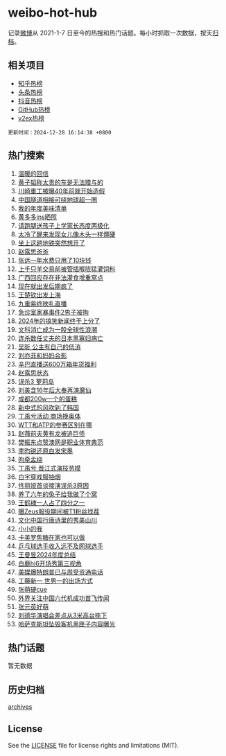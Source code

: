 # weibo-hot-hub

记录[微博](https://www.weibo.com)从 2021-1-7 日至今的热搜和热门话题。每小时抓取一次数据，按天[归档](archives)。

## 相关项目

- [知乎热榜](https://github.com/lonnyzhang423/zhihu-hot-hub)
- [头条热榜](https://github.com/lonnyzhang423/toutiao-hot-hub)
- [抖音热榜](https://github.com/lonnyzhang423/douyin-hot-hub)
- [GitHub热榜](https://github.com/lonnyzhang423/github-hot-hub)
- [v2ex热榜](https://github.com/lonnyzhang423/v2ex-hot-hub)


`更新时间：2024-12-28 16:14:38 +0800`

## 热门搜索

1. [温暖的回信](https://m.weibo.cn/search?containerid=100103type%3D1%26t%3D10%26q%3D%23%E6%B8%A9%E6%9A%96%E7%9A%84%E5%9B%9E%E4%BF%A1%23&stream_entry_id=51&isnewpage=1&extparam=seat%3D1%26cate%3D10103%26q%3D%2523%25E6%25B8%25A9%25E6%259A%2596%25E7%259A%2584%25E5%259B%259E%25E4%25BF%25A1%2523%26filter_type%3Drealtimehot%26pos%3D0%26c_type%3D51%26stream_entry_id%3D51%26dgr%3D0%26display_time%3D1735373677%26pre_seqid%3D17353736773950232400593)
1. [黄子韬称太贵的车是无法赠与的](https://m.weibo.cn/search?containerid=100103type%3D1%26t%3D10%26q%3D%23%E9%BB%84%E5%AD%90%E9%9F%AC%E7%A7%B0%E5%A4%AA%E8%B4%B5%E7%9A%84%E8%BD%A6%E6%98%AF%E6%97%A0%E6%B3%95%E8%B5%A0%E4%B8%8E%E7%9A%84%23&stream_entry_id=31&isnewpage=1&extparam=seat%3D1%26cate%3D5001%26band_rank%3D1%26dgr%3D0%26stream_entry_id%3D31%26realpos%3D1%26flag%3D2%26filter_type%3Drealtimehot%26pos%3D0%26c_type%3D31%26lcate%3D5001%26q%3D%2523%25E9%25BB%2584%25E5%25AD%2590%25E9%259F%25AC%25E7%25A7%25B0%25E5%25A4%25AA%25E8%25B4%25B5%25E7%259A%2584%25E8%25BD%25A6%25E6%2598%25AF%25E6%2597%25A0%25E6%25B3%2595%25E8%25B5%25A0%25E4%25B8%258E%25E7%259A%2584%2523%26display_time%3D1735373677%26pre_seqid%3D17353736773950232400593)
1. [川崎重工被曝40年前就开始造假](https://m.weibo.cn/search?containerid=100103type%3D1%26t%3D10%26q%3D%23%E5%B7%9D%E5%B4%8E%E9%87%8D%E5%B7%A5%E8%A2%AB%E6%9B%9D40%E5%B9%B4%E5%89%8D%E5%B0%B1%E5%BC%80%E5%A7%8B%E9%80%A0%E5%81%87%23&stream_entry_id=31&isnewpage=1&extparam=seat%3D1%26cate%3D5001%26band_rank%3D2%26dgr%3D0%26stream_entry_id%3D31%26realpos%3D2%26flag%3D1%26filter_type%3Drealtimehot%26pos%3D1%26c_type%3D31%26lcate%3D5001%26q%3D%2523%25E5%25B7%259D%25E5%25B4%258E%25E9%2587%258D%25E5%25B7%25A5%25E8%25A2%25AB%25E6%259B%259D40%25E5%25B9%25B4%25E5%2589%258D%25E5%25B0%25B1%25E5%25BC%2580%25E5%25A7%258B%25E9%2580%25A0%25E5%2581%2587%2523%26display_time%3D1735373677%26pre_seqid%3D17353736773950232400593)
1. [中国隧道相接可绕地球超一圈](https://m.weibo.cn/search?containerid=100103type%3D1%26t%3D10%26q%3D%23%E4%B8%AD%E5%9B%BD%E9%9A%A7%E9%81%93%E7%9B%B8%E6%8E%A5%E5%8F%AF%E7%BB%95%E5%9C%B0%E7%90%83%E8%B6%85%E4%B8%80%E5%9C%88%23&stream_entry_id=31&isnewpage=1&extparam=seat%3D1%26cate%3D5001%26band_rank%3D3%26dgr%3D0%26stream_entry_id%3D31%26realpos%3D3%26flag%3D0%26filter_type%3Drealtimehot%26pos%3D2%26c_type%3D31%26lcate%3D5001%26q%3D%2523%25E4%25B8%25AD%25E5%259B%25BD%25E9%259A%25A7%25E9%2581%2593%25E7%259B%25B8%25E6%258E%25A5%25E5%258F%25AF%25E7%25BB%2595%25E5%259C%25B0%25E7%2590%2583%25E8%25B6%2585%25E4%25B8%2580%25E5%259C%2588%2523%26display_time%3D1735373677%26pre_seqid%3D17353736773950232400593)
1. [我的年度美味清单](https://m.weibo.cn/search?containerid=100103type%3D1%26t%3D10%26q%3D%23%E6%88%91%E7%9A%84%E5%B9%B4%E5%BA%A6%E7%BE%8E%E5%91%B3%E6%B8%85%E5%8D%95%23&stream_entry_id=31&isnewpage=1&extparam=seat%3D1%26cate%3D5001%26band_rank%3D4%26dgr%3D0%26stream_entry_id%3D31%26adid%3D270637%26is_ad_pos%3D1%26filter_type%3Drealtimehot%26pos%3D3%26c_type%3D31%26q%3D%2523%25E6%2588%2591%25E7%259A%2584%25E5%25B9%25B4%25E5%25BA%25A6%25E7%25BE%258E%25E5%2591%25B3%25E6%25B8%2585%25E5%258D%2595%2523%26lcate%3D5001%26display_time%3D1735373677%26pre_seqid%3D17353736773950232400593)
1. [黄多多ins晒照](https://m.weibo.cn/search?containerid=100103type%3D1%26t%3D10%26q%3D%23%E9%BB%84%E5%A4%9A%E5%A4%9Ains%E6%99%92%E7%85%A7%23&stream_entry_id=31&isnewpage=1&extparam=seat%3D1%26cate%3D5001%26band_rank%3D4%26dgr%3D0%26stream_entry_id%3D31%26realpos%3D4%26flag%3D2%26filter_type%3Drealtimehot%26pos%3D4%26c_type%3D31%26lcate%3D5001%26q%3D%2523%25E9%25BB%2584%25E5%25A4%259A%25E5%25A4%259Ains%25E6%2599%2592%25E7%2585%25A7%2523%26display_time%3D1735373677%26pre_seqid%3D17353736773950232400593)
1. [请跑腿送孩子上学家长态度两极化](https://m.weibo.cn/search?containerid=100103type%3D1%26t%3D10%26q%3D%23%E8%AF%B7%E8%B7%91%E8%85%BF%E9%80%81%E5%AD%A9%E5%AD%90%E4%B8%8A%E5%AD%A6%E5%AE%B6%E9%95%BF%E6%80%81%E5%BA%A6%E4%B8%A4%E6%9E%81%E5%8C%96%23&stream_entry_id=31&isnewpage=1&extparam=seat%3D1%26cate%3D5001%26band_rank%3D5%26dgr%3D0%26stream_entry_id%3D31%26realpos%3D5%26flag%3D1%26filter_type%3Drealtimehot%26pos%3D5%26c_type%3D31%26lcate%3D5001%26q%3D%2523%25E8%25AF%25B7%25E8%25B7%2591%25E8%2585%25BF%25E9%2580%2581%25E5%25AD%25A9%25E5%25AD%2590%25E4%25B8%258A%25E5%25AD%25A6%25E5%25AE%25B6%25E9%2595%25BF%25E6%2580%2581%25E5%25BA%25A6%25E4%25B8%25A4%25E6%259E%2581%25E5%258C%2596%2523%26display_time%3D1735373677%26pre_seqid%3D17353736773950232400593)
1. [太冷了醒来发现女儿像木头一样僵硬](https://m.weibo.cn/search?containerid=100103type%3D1%26t%3D10%26q%3D%23%E5%A4%AA%E5%86%B7%E4%BA%86%E9%86%92%E6%9D%A5%E5%8F%91%E7%8E%B0%E5%A5%B3%E5%84%BF%E5%83%8F%E6%9C%A8%E5%A4%B4%E4%B8%80%E6%A0%B7%E5%83%B5%E7%A1%AC%23&stream_entry_id=31&isnewpage=1&extparam=seat%3D1%26cate%3D5001%26band_rank%3D6%26dgr%3D0%26stream_entry_id%3D31%26realpos%3D6%26flag%3D0%26filter_type%3Drealtimehot%26pos%3D6%26c_type%3D31%26lcate%3D5001%26q%3D%2523%25E5%25A4%25AA%25E5%2586%25B7%25E4%25BA%2586%25E9%2586%2592%25E6%259D%25A5%25E5%258F%2591%25E7%258E%25B0%25E5%25A5%25B3%25E5%2584%25BF%25E5%2583%258F%25E6%259C%25A8%25E5%25A4%25B4%25E4%25B8%2580%25E6%25A0%25B7%25E5%2583%25B5%25E7%25A1%25AC%2523%26display_time%3D1735373677%26pre_seqid%3D17353736773950232400593)
1. [坐上这趟地铁突然想开了](https://m.weibo.cn/search?containerid=100103type%3D1%26t%3D10%26q%3D%23%E5%9D%90%E4%B8%8A%E8%BF%99%E8%B6%9F%E5%9C%B0%E9%93%81%E7%AA%81%E7%84%B6%E6%83%B3%E5%BC%80%E4%BA%86%23&stream_entry_id=31&isnewpage=1&extparam=seat%3D1%26cate%3D5001%26band_rank%3D7%26dgr%3D0%26stream_entry_id%3D31%26adid%3D270750%26is_ad_pos%3D1%26topic_ad%3D1%26filter_type%3Drealtimehot%26pos%3D7%26c_type%3D31%26q%3D%2523%25E5%259D%2590%25E4%25B8%258A%25E8%25BF%2599%25E8%25B6%259F%25E5%259C%25B0%25E9%2593%2581%25E7%25AA%2581%25E7%2584%25B6%25E6%2583%25B3%25E5%25BC%2580%25E4%25BA%2586%2523%26lcate%3D5001%26display_time%3D1735373677%26pre_seqid%3D17353736773950232400593)
1. [赵露思爸爸](https://m.weibo.cn/search?containerid=100103type%3D1%26t%3D10%26q%3D%E8%B5%B5%E9%9C%B2%E6%80%9D%E7%88%B8%E7%88%B8&stream_entry_id=31&isnewpage=1&extparam=seat%3D1%26cate%3D5001%26band_rank%3D7%26dgr%3D0%26stream_entry_id%3D31%26realpos%3D7%26flag%3D0%26filter_type%3Drealtimehot%26pos%3D8%26c_type%3D31%26lcate%3D5001%26q%3D%25E8%25B5%25B5%25E9%259C%25B2%25E6%2580%259D%25E7%2588%25B8%25E7%2588%25B8%26display_time%3D1735373677%26pre_seqid%3D17353736773950232400593)
1. [张远一年水费只用了10块钱](https://m.weibo.cn/search?containerid=100103type%3D1%26t%3D10%26q%3D%E5%BC%A0%E8%BF%9C%E4%B8%80%E5%B9%B4%E6%B0%B4%E8%B4%B9%E5%8F%AA%E7%94%A8%E4%BA%8610%E5%9D%97%E9%92%B1&stream_entry_id=31&isnewpage=1&extparam=seat%3D1%26cate%3D5001%26band_rank%3D8%26dgr%3D0%26stream_entry_id%3D31%26realpos%3D8%26flag%3D0%26filter_type%3Drealtimehot%26pos%3D9%26c_type%3D31%26lcate%3D5001%26q%3D%25E5%25BC%25A0%25E8%25BF%259C%25E4%25B8%2580%25E5%25B9%25B4%25E6%25B0%25B4%25E8%25B4%25B9%25E5%258F%25AA%25E7%2594%25A8%25E4%25BA%258610%25E5%259D%2597%25E9%2592%25B1%26display_time%3D1735373677%26pre_seqid%3D17353736773950232400593)
1. [上千只羊交易前被管插喉咙猛灌饲料](https://m.weibo.cn/search?containerid=100103type%3D1%26t%3D10%26q%3D%23%E4%B8%8A%E5%8D%83%E5%8F%AA%E7%BE%8A%E4%BA%A4%E6%98%93%E5%89%8D%E8%A2%AB%E7%AE%A1%E6%8F%92%E5%96%89%E5%92%99%E7%8C%9B%E7%81%8C%E9%A5%B2%E6%96%99%23&stream_entry_id=31&isnewpage=1&extparam=seat%3D1%26cate%3D5001%26band_rank%3D9%26dgr%3D0%26stream_entry_id%3D31%26realpos%3D9%26flag%3D0%26filter_type%3Drealtimehot%26pos%3D10%26c_type%3D31%26lcate%3D5001%26q%3D%2523%25E4%25B8%258A%25E5%258D%2583%25E5%258F%25AA%25E7%25BE%258A%25E4%25BA%25A4%25E6%2598%2593%25E5%2589%258D%25E8%25A2%25AB%25E7%25AE%25A1%25E6%258F%2592%25E5%2596%2589%25E5%2592%2599%25E7%258C%259B%25E7%2581%258C%25E9%25A5%25B2%25E6%2596%2599%2523%26display_time%3D1735373677%26pre_seqid%3D17353736773950232400593)
1. [广西回应存在非法灌食增重窝点](https://m.weibo.cn/search?containerid=100103type%3D1%26t%3D10%26q%3D%23%E5%B9%BF%E8%A5%BF%E5%9B%9E%E5%BA%94%E5%AD%98%E5%9C%A8%E9%9D%9E%E6%B3%95%E7%81%8C%E9%A3%9F%E5%A2%9E%E9%87%8D%E7%AA%9D%E7%82%B9%23&stream_entry_id=31&isnewpage=1&extparam=seat%3D1%26cate%3D5001%26band_rank%3D10%26dgr%3D0%26stream_entry_id%3D31%26realpos%3D10%26flag%3D1%26filter_type%3Drealtimehot%26pos%3D11%26c_type%3D31%26lcate%3D5001%26q%3D%2523%25E5%25B9%25BF%25E8%25A5%25BF%25E5%259B%259E%25E5%25BA%2594%25E5%25AD%2598%25E5%259C%25A8%25E9%259D%259E%25E6%25B3%2595%25E7%2581%258C%25E9%25A3%259F%25E5%25A2%259E%25E9%2587%258D%25E7%25AA%259D%25E7%2582%25B9%2523%26display_time%3D1735373677%26pre_seqid%3D17353736773950232400593)
1. [现在就出发后期疯了](https://m.weibo.cn/search?containerid=100103type%3D1%26t%3D10%26q%3D%23%E7%8E%B0%E5%9C%A8%E5%B0%B1%E5%87%BA%E5%8F%91%E5%90%8E%E6%9C%9F%E7%96%AF%E4%BA%86%23&stream_entry_id=31&isnewpage=1&extparam=seat%3D1%26cate%3D5001%26band_rank%3D11%26dgr%3D0%26stream_entry_id%3D31%26realpos%3D11%26flag%3D1%26filter_type%3Drealtimehot%26pos%3D12%26c_type%3D31%26lcate%3D5001%26q%3D%2523%25E7%258E%25B0%25E5%259C%25A8%25E5%25B0%25B1%25E5%2587%25BA%25E5%258F%2591%25E5%2590%258E%25E6%259C%259F%25E7%2596%25AF%25E4%25BA%2586%2523%26display_time%3D1735373677%26pre_seqid%3D17353736773950232400593)
1. [王楚钦出发上海](https://m.weibo.cn/search?containerid=100103type%3D1%26t%3D10%26q%3D%23%E7%8E%8B%E6%A5%9A%E9%92%A6%E5%87%BA%E5%8F%91%E4%B8%8A%E6%B5%B7%23&stream_entry_id=31&isnewpage=1&extparam=seat%3D1%26cate%3D5001%26band_rank%3D12%26dgr%3D0%26stream_entry_id%3D31%26realpos%3D12%26flag%3D1%26filter_type%3Drealtimehot%26pos%3D13%26c_type%3D31%26lcate%3D5001%26q%3D%2523%25E7%258E%258B%25E6%25A5%259A%25E9%2592%25A6%25E5%2587%25BA%25E5%258F%2591%25E4%25B8%258A%25E6%25B5%25B7%2523%26display_time%3D1735373677%26pre_seqid%3D17353736773950232400593)
1. [九重紫终映礼直播](https://m.weibo.cn/search?containerid=100103type%3D1%26t%3D10%26q%3D%23%E4%B9%9D%E9%87%8D%E7%B4%AB%E7%BB%88%E6%98%A0%E7%A4%BC%E7%9B%B4%E6%92%AD%23&stream_entry_id=31&isnewpage=1&extparam=seat%3D1%26cate%3D5001%26band_rank%3D13%26dgr%3D0%26stream_entry_id%3D31%26realpos%3D13%26flag%3D1%26filter_type%3Drealtimehot%26pos%3D14%26c_type%3D31%26lcate%3D5001%26q%3D%2523%25E4%25B9%259D%25E9%2587%258D%25E7%25B4%25AB%25E7%25BB%2588%25E6%2598%25A0%25E7%25A4%25BC%25E7%259B%25B4%25E6%2592%25AD%2523%26display_time%3D1735373677%26pre_seqid%3D17353736773950232400593)
1. [急诊室家暴事件2男子被拘](https://m.weibo.cn/search?containerid=100103type%3D1%26t%3D10%26q%3D%23%E6%80%A5%E8%AF%8A%E5%AE%A4%E5%AE%B6%E6%9A%B4%E4%BA%8B%E4%BB%B62%E7%94%B7%E5%AD%90%E8%A2%AB%E6%8B%98%23&stream_entry_id=31&isnewpage=1&extparam=seat%3D1%26cate%3D5001%26band_rank%3D14%26dgr%3D0%26stream_entry_id%3D31%26realpos%3D14%26flag%3D1%26filter_type%3Drealtimehot%26pos%3D15%26c_type%3D31%26lcate%3D5001%26q%3D%2523%25E6%2580%25A5%25E8%25AF%258A%25E5%25AE%25A4%25E5%25AE%25B6%25E6%259A%25B4%25E4%25BA%258B%25E4%25BB%25B62%25E7%2594%25B7%25E5%25AD%2590%25E8%25A2%25AB%25E6%258B%2598%2523%26display_time%3D1735373677%26pre_seqid%3D17353736773950232400593)
1. [2024年的搞笑新闻终于上分了](https://m.weibo.cn/search?containerid=100103type%3D1%26t%3D10%26q%3D%232024%E5%B9%B4%E7%9A%84%E6%90%9E%E7%AC%91%E6%96%B0%E9%97%BB%E7%BB%88%E4%BA%8E%E4%B8%8A%E5%88%86%E4%BA%86%23&stream_entry_id=31&isnewpage=1&extparam=seat%3D1%26cate%3D5001%26band_rank%3D15%26dgr%3D0%26stream_entry_id%3D31%26realpos%3D15%26flag%3D1%26filter_type%3Drealtimehot%26pos%3D16%26c_type%3D31%26lcate%3D5001%26q%3D%25232024%25E5%25B9%25B4%25E7%259A%2584%25E6%2590%259E%25E7%25AC%2591%25E6%2596%25B0%25E9%2597%25BB%25E7%25BB%2588%25E4%25BA%258E%25E4%25B8%258A%25E5%2588%2586%25E4%25BA%2586%2523%26display_time%3D1735373677%26pre_seqid%3D17353736773950232400593)
1. [文科消亡成为一股全球性浪潮](https://m.weibo.cn/search?containerid=100103type%3D1%26t%3D10%26q%3D%23%E6%96%87%E7%A7%91%E6%B6%88%E4%BA%A1%E6%88%90%E4%B8%BA%E4%B8%80%E8%82%A1%E5%85%A8%E7%90%83%E6%80%A7%E6%B5%AA%E6%BD%AE%23&stream_entry_id=31&isnewpage=1&extparam=seat%3D1%26cate%3D5001%26band_rank%3D16%26dgr%3D0%26stream_entry_id%3D31%26realpos%3D16%26flag%3D0%26filter_type%3Drealtimehot%26pos%3D17%26c_type%3D31%26lcate%3D5001%26q%3D%2523%25E6%2596%2587%25E7%25A7%2591%25E6%25B6%2588%25E4%25BA%25A1%25E6%2588%2590%25E4%25B8%25BA%25E4%25B8%2580%25E8%2582%25A1%25E5%2585%25A8%25E7%2590%2583%25E6%2580%25A7%25E6%25B5%25AA%25E6%25BD%25AE%2523%26display_time%3D1735373677%26pre_seqid%3D17353736773950232400593)
1. [连杀数任丈夫的日本黑寡妇病亡](https://m.weibo.cn/search?containerid=100103type%3D1%26t%3D10%26q%3D%23%E8%BF%9E%E6%9D%80%E6%95%B0%E4%BB%BB%E4%B8%88%E5%A4%AB%E7%9A%84%E6%97%A5%E6%9C%AC%E9%BB%91%E5%AF%A1%E5%A6%87%E7%97%85%E4%BA%A1%23&stream_entry_id=31&isnewpage=1&extparam=seat%3D1%26cate%3D5001%26band_rank%3D17%26dgr%3D0%26stream_entry_id%3D31%26realpos%3D17%26flag%3D0%26filter_type%3Drealtimehot%26pos%3D18%26c_type%3D31%26lcate%3D5001%26q%3D%2523%25E8%25BF%259E%25E6%259D%2580%25E6%2595%25B0%25E4%25BB%25BB%25E4%25B8%2588%25E5%25A4%25AB%25E7%259A%2584%25E6%2597%25A5%25E6%259C%25AC%25E9%25BB%2591%25E5%25AF%25A1%25E5%25A6%2587%25E7%2597%2585%25E4%25BA%25A1%2523%26display_time%3D1735373677%26pre_seqid%3D17353736773950232400593)
1. [吴昕 公主有自己的低消](https://m.weibo.cn/search?containerid=100103type%3D1%26t%3D10%26q%3D%E5%90%B4%E6%98%95+%E5%85%AC%E4%B8%BB%E6%9C%89%E8%87%AA%E5%B7%B1%E7%9A%84%E4%BD%8E%E6%B6%88&stream_entry_id=31&isnewpage=1&extparam=seat%3D1%26cate%3D5001%26band_rank%3D18%26dgr%3D0%26stream_entry_id%3D31%26realpos%3D18%26flag%3D1%26filter_type%3Drealtimehot%26pos%3D19%26c_type%3D31%26lcate%3D5001%26q%3D%25E5%2590%25B4%25E6%2598%2595%2520%25E5%2585%25AC%25E4%25B8%25BB%25E6%259C%2589%25E8%2587%25AA%25E5%25B7%25B1%25E7%259A%2584%25E4%25BD%258E%25E6%25B6%2588%26display_time%3D1735373677%26pre_seqid%3D17353736773950232400593)
1. [刘亦菲和妈妈合影](https://m.weibo.cn/search?containerid=100103type%3D1%26t%3D10%26q%3D%23%E5%88%98%E4%BA%A6%E8%8F%B2%E5%92%8C%E5%A6%88%E5%A6%88%E5%90%88%E5%BD%B1%23&stream_entry_id=31&isnewpage=1&extparam=seat%3D1%26cate%3D5001%26band_rank%3D19%26dgr%3D0%26stream_entry_id%3D31%26realpos%3D19%26flag%3D1%26filter_type%3Drealtimehot%26pos%3D20%26c_type%3D31%26lcate%3D5001%26q%3D%2523%25E5%2588%2598%25E4%25BA%25A6%25E8%258F%25B2%25E5%2592%258C%25E5%25A6%2588%25E5%25A6%2588%25E5%2590%2588%25E5%25BD%25B1%2523%26display_time%3D1735373677%26pre_seqid%3D17353736773950232400593)
1. [辛巴直播送600万箱年货福利](https://m.weibo.cn/search?containerid=100103type%3D1%26t%3D10%26q%3D%23%E8%BE%9B%E5%B7%B4%E7%9B%B4%E6%92%AD%E9%80%81600%E4%B8%87%E7%AE%B1%E5%B9%B4%E8%B4%A7%E7%A6%8F%E5%88%A9%23&stream_entry_id=31&isnewpage=1&extparam=seat%3D1%26cate%3D5001%26band_rank%3D20%26dgr%3D0%26stream_entry_id%3D31%26adid%3D270699%26realpos%3D20%26flag%3D0%26filter_type%3Drealtimehot%26pos%3D21%26c_type%3D31%26q%3D%2523%25E8%25BE%259B%25E5%25B7%25B4%25E7%259B%25B4%25E6%2592%25AD%25E9%2580%2581600%25E4%25B8%2587%25E7%25AE%25B1%25E5%25B9%25B4%25E8%25B4%25A7%25E7%25A6%258F%25E5%2588%25A9%2523%26lcate%3D5001%26display_time%3D1735373677%26pre_seqid%3D17353736773950232400593)
1. [赵露思状态](https://m.weibo.cn/search?containerid=100103type%3D1%26t%3D10%26q%3D%E8%B5%B5%E9%9C%B2%E6%80%9D%E7%8A%B6%E6%80%81&stream_entry_id=31&isnewpage=1&extparam=seat%3D1%26cate%3D5001%26band_rank%3D21%26dgr%3D0%26stream_entry_id%3D31%26realpos%3D21%26flag%3D2%26filter_type%3Drealtimehot%26pos%3D22%26c_type%3D31%26lcate%3D5001%26q%3D%25E8%25B5%25B5%25E9%259C%25B2%25E6%2580%259D%25E7%258A%25B6%25E6%2580%2581%26display_time%3D1735373677%26pre_seqid%3D17353736773950232400593)
1. [误杀3 萝莉岛](https://m.weibo.cn/search?containerid=100103type%3D1%26t%3D10%26q%3D%E8%AF%AF%E6%9D%803+%E8%90%9D%E8%8E%89%E5%B2%9B&stream_entry_id=31&isnewpage=1&extparam=seat%3D1%26cate%3D5001%26band_rank%3D22%26dgr%3D0%26stream_entry_id%3D31%26realpos%3D22%26flag%3D0%26filter_type%3Drealtimehot%26pos%3D23%26c_type%3D31%26lcate%3D5001%26q%3D%25E8%25AF%25AF%25E6%259D%25803%2520%25E8%2590%259D%25E8%258E%2589%25E5%25B2%259B%26display_time%3D1735373677%26pre_seqid%3D17353736773950232400593)
1. [刘美含16年后大奉再演魔仙](https://m.weibo.cn/search?containerid=100103type%3D1%26t%3D10%26q%3D%E5%88%98%E7%BE%8E%E5%90%AB16%E5%B9%B4%E5%90%8E%E5%A4%A7%E5%A5%89%E5%86%8D%E6%BC%94%E9%AD%94%E4%BB%99&stream_entry_id=31&isnewpage=1&extparam=seat%3D1%26cate%3D5001%26band_rank%3D23%26dgr%3D0%26stream_entry_id%3D31%26realpos%3D23%26flag%3D1%26filter_type%3Drealtimehot%26pos%3D24%26c_type%3D31%26lcate%3D5001%26q%3D%25E5%2588%2598%25E7%25BE%258E%25E5%2590%25AB16%25E5%25B9%25B4%25E5%2590%258E%25E5%25A4%25A7%25E5%25A5%2589%25E5%2586%258D%25E6%25BC%2594%25E9%25AD%2594%25E4%25BB%2599%26display_time%3D1735373677%26pre_seqid%3D17353736773950232400593)
1. [成都200w一个的蛋糕](https://m.weibo.cn/search?containerid=100103type%3D1%26t%3D10%26q%3D%E6%88%90%E9%83%BD200w%E4%B8%80%E4%B8%AA%E7%9A%84%E8%9B%8B%E7%B3%95&stream_entry_id=31&isnewpage=1&extparam=seat%3D1%26cate%3D5001%26band_rank%3D24%26dgr%3D0%26stream_entry_id%3D31%26realpos%3D24%26flag%3D2%26filter_type%3Drealtimehot%26pos%3D25%26c_type%3D31%26lcate%3D5001%26q%3D%25E6%2588%2590%25E9%2583%25BD200w%25E4%25B8%2580%25E4%25B8%25AA%25E7%259A%2584%25E8%259B%258B%25E7%25B3%2595%26display_time%3D1735373677%26pre_seqid%3D17353736773950232400593)
1. [新中式的风吹到了韩国](https://m.weibo.cn/search?containerid=100103type%3D1%26t%3D10%26q%3D%23%E6%96%B0%E4%B8%AD%E5%BC%8F%E7%9A%84%E9%A3%8E%E5%90%B9%E5%88%B0%E4%BA%86%E9%9F%A9%E5%9B%BD%23&stream_entry_id=31&isnewpage=1&extparam=seat%3D1%26cate%3D5001%26band_rank%3D25%26dgr%3D0%26stream_entry_id%3D31%26realpos%3D25%26flag%3D0%26filter_type%3Drealtimehot%26pos%3D26%26c_type%3D31%26lcate%3D5001%26q%3D%2523%25E6%2596%25B0%25E4%25B8%25AD%25E5%25BC%258F%25E7%259A%2584%25E9%25A3%258E%25E5%2590%25B9%25E5%2588%25B0%25E4%25BA%2586%25E9%259F%25A9%25E5%259B%25BD%2523%26display_time%3D1735373677%26pre_seqid%3D17353736773950232400593)
1. [丁禹兮活动 商场换奥体](https://m.weibo.cn/search?containerid=100103type%3D1%26t%3D10%26q%3D%E4%B8%81%E7%A6%B9%E5%85%AE%E6%B4%BB%E5%8A%A8+%E5%95%86%E5%9C%BA%E6%8D%A2%E5%A5%A5%E4%BD%93&stream_entry_id=31&isnewpage=1&extparam=seat%3D1%26cate%3D5001%26band_rank%3D26%26dgr%3D0%26stream_entry_id%3D31%26realpos%3D26%26flag%3D1%26filter_type%3Drealtimehot%26pos%3D27%26c_type%3D31%26lcate%3D5001%26q%3D%25E4%25B8%2581%25E7%25A6%25B9%25E5%2585%25AE%25E6%25B4%25BB%25E5%258A%25A8%2520%25E5%2595%2586%25E5%259C%25BA%25E6%258D%25A2%25E5%25A5%25A5%25E4%25BD%2593%26display_time%3D1735373677%26pre_seqid%3D17353736773950232400593)
1. [WTT和ATP的参赛区别在哪](https://m.weibo.cn/search?containerid=100103type%3D1%26t%3D10%26q%3D%23WTT%E5%92%8CATP%E7%9A%84%E5%8F%82%E8%B5%9B%E5%8C%BA%E5%88%AB%E5%9C%A8%E5%93%AA%23&stream_entry_id=31&isnewpage=1&extparam=seat%3D1%26cate%3D5001%26band_rank%3D27%26dgr%3D0%26stream_entry_id%3D31%26realpos%3D27%26flag%3D1%26filter_type%3Drealtimehot%26pos%3D28%26c_type%3D31%26lcate%3D5001%26q%3D%2523WTT%25E5%2592%258CATP%25E7%259A%2584%25E5%258F%2582%25E8%25B5%259B%25E5%258C%25BA%25E5%2588%25AB%25E5%259C%25A8%25E5%2593%25AA%2523%26display_time%3D1735373677%26pre_seqid%3D17353736773950232400593)
1. [赵薇前夫黄有龙被追巨债](https://m.weibo.cn/search?containerid=100103type%3D1%26t%3D10%26q%3D%E8%B5%B5%E8%96%87%E5%89%8D%E5%A4%AB%E9%BB%84%E6%9C%89%E9%BE%99%E8%A2%AB%E8%BF%BD%E5%B7%A8%E5%80%BA&stream_entry_id=31&isnewpage=1&extparam=seat%3D1%26cate%3D5001%26band_rank%3D28%26dgr%3D0%26stream_entry_id%3D31%26realpos%3D28%26flag%3D1%26filter_type%3Drealtimehot%26pos%3D29%26c_type%3D31%26lcate%3D5001%26q%3D%25E8%25B5%25B5%25E8%2596%2587%25E5%2589%258D%25E5%25A4%25AB%25E9%25BB%2584%25E6%259C%2589%25E9%25BE%2599%25E8%25A2%25AB%25E8%25BF%25BD%25E5%25B7%25A8%25E5%2580%25BA%26display_time%3D1735373677%26pre_seqid%3D17353736773950232400593)
1. [樊振东点赞澳网是职业体育典范](https://m.weibo.cn/search?containerid=100103type%3D1%26t%3D10%26q%3D%23%E6%A8%8A%E6%8C%AF%E4%B8%9C%E7%82%B9%E8%B5%9E%E6%BE%B3%E7%BD%91%E6%98%AF%E8%81%8C%E4%B8%9A%E4%BD%93%E8%82%B2%E5%85%B8%E8%8C%83%23&stream_entry_id=31&isnewpage=1&extparam=seat%3D1%26cate%3D5001%26band_rank%3D29%26dgr%3D0%26stream_entry_id%3D31%26realpos%3D29%26flag%3D1%26filter_type%3Drealtimehot%26pos%3D30%26c_type%3D31%26lcate%3D5001%26q%3D%2523%25E6%25A8%258A%25E6%258C%25AF%25E4%25B8%259C%25E7%2582%25B9%25E8%25B5%259E%25E6%25BE%25B3%25E7%25BD%2591%25E6%2598%25AF%25E8%2581%258C%25E4%25B8%259A%25E4%25BD%2593%25E8%2582%25B2%25E5%2585%25B8%25E8%258C%2583%2523%26display_time%3D1735373677%26pre_seqid%3D17353736773950232400593)
1. [李昀锐还原白发宋墨](https://m.weibo.cn/search?containerid=100103type%3D1%26t%3D10%26q%3D%23%E6%9D%8E%E6%98%80%E9%94%90%E8%BF%98%E5%8E%9F%E7%99%BD%E5%8F%91%E5%AE%8B%E5%A2%A8%23&stream_entry_id=31&isnewpage=1&extparam=seat%3D1%26cate%3D5001%26band_rank%3D30%26dgr%3D0%26stream_entry_id%3D31%26realpos%3D30%26flag%3D1%26filter_type%3Drealtimehot%26pos%3D31%26c_type%3D31%26lcate%3D5001%26q%3D%2523%25E6%259D%258E%25E6%2598%2580%25E9%2594%2590%25E8%25BF%2598%25E5%258E%259F%25E7%2599%25BD%25E5%258F%2591%25E5%25AE%258B%25E5%25A2%25A8%2523%26display_time%3D1735373677%26pre_seqid%3D17353736773950232400593)
1. [昀牵孟绕](https://m.weibo.cn/search?containerid=100103type%3D1%26t%3D10%26q%3D%E6%98%80%E7%89%B5%E5%AD%9F%E7%BB%95&stream_entry_id=31&isnewpage=1&extparam=seat%3D1%26cate%3D5001%26band_rank%3D31%26dgr%3D0%26stream_entry_id%3D31%26realpos%3D31%26flag%3D0%26filter_type%3Drealtimehot%26pos%3D32%26c_type%3D31%26lcate%3D5001%26q%3D%25E6%2598%2580%25E7%2589%25B5%25E5%25AD%259F%25E7%25BB%2595%26display_time%3D1735373677%26pre_seqid%3D17353736773950232400593)
1. [丁禹兮 晋江式演技劳模](https://m.weibo.cn/search?containerid=100103type%3D1%26t%3D10%26q%3D%E4%B8%81%E7%A6%B9%E5%85%AE+%E6%99%8B%E6%B1%9F%E5%BC%8F%E6%BC%94%E6%8A%80%E5%8A%B3%E6%A8%A1&stream_entry_id=31&isnewpage=1&extparam=seat%3D1%26cate%3D5001%26band_rank%3D32%26dgr%3D0%26stream_entry_id%3D31%26realpos%3D32%26flag%3D0%26filter_type%3Drealtimehot%26pos%3D33%26c_type%3D31%26lcate%3D5001%26q%3D%25E4%25B8%2581%25E7%25A6%25B9%25E5%2585%25AE%2520%25E6%2599%258B%25E6%25B1%259F%25E5%25BC%258F%25E6%25BC%2594%25E6%258A%2580%25E5%258A%25B3%25E6%25A8%25A1%26display_time%3D1735373677%26pre_seqid%3D17353736773950232400593)
1. [白宇穿戏服抽烟](https://m.weibo.cn/search?containerid=100103type%3D1%26t%3D10%26q%3D%23%E7%99%BD%E5%AE%87%E7%A9%BF%E6%88%8F%E6%9C%8D%E6%8A%BD%E7%83%9F%23&stream_entry_id=31&isnewpage=1&extparam=seat%3D1%26cate%3D5001%26band_rank%3D33%26dgr%3D0%26stream_entry_id%3D31%26realpos%3D33%26flag%3D1%26filter_type%3Drealtimehot%26pos%3D34%26c_type%3D31%26lcate%3D5001%26q%3D%2523%25E7%2599%25BD%25E5%25AE%2587%25E7%25A9%25BF%25E6%2588%258F%25E6%259C%258D%25E6%258A%25BD%25E7%2583%259F%2523%26display_time%3D1735373677%26pre_seqid%3D17353736773950232400593)
1. [佟丽娅首谈接演误杀3原因](https://m.weibo.cn/search?containerid=100103type%3D1%26t%3D10%26q%3D%E4%BD%9F%E4%B8%BD%E5%A8%85%E9%A6%96%E8%B0%88%E6%8E%A5%E6%BC%94%E8%AF%AF%E6%9D%803%E5%8E%9F%E5%9B%A0&stream_entry_id=31&isnewpage=1&extparam=seat%3D1%26cate%3D5001%26band_rank%3D34%26dgr%3D0%26stream_entry_id%3D31%26realpos%3D34%26flag%3D1%26filter_type%3Drealtimehot%26pos%3D35%26c_type%3D31%26lcate%3D5001%26q%3D%25E4%25BD%259F%25E4%25B8%25BD%25E5%25A8%2585%25E9%25A6%2596%25E8%25B0%2588%25E6%258E%25A5%25E6%25BC%2594%25E8%25AF%25AF%25E6%259D%25803%25E5%258E%259F%25E5%259B%25A0%26display_time%3D1735373677%26pre_seqid%3D17353736773950232400593)
1. [养了六年的兔子给我做了个窝](https://m.weibo.cn/search?containerid=100103type%3D1%26t%3D10%26q%3D%E5%85%BB%E4%BA%86%E5%85%AD%E5%B9%B4%E7%9A%84%E5%85%94%E5%AD%90%E7%BB%99%E6%88%91%E5%81%9A%E4%BA%86%E4%B8%AA%E7%AA%9D&stream_entry_id=31&isnewpage=1&extparam=seat%3D1%26cate%3D5001%26band_rank%3D35%26dgr%3D0%26stream_entry_id%3D31%26realpos%3D35%26flag%3D0%26filter_type%3Drealtimehot%26pos%3D36%26c_type%3D31%26lcate%3D5001%26q%3D%25E5%2585%25BB%25E4%25BA%2586%25E5%2585%25AD%25E5%25B9%25B4%25E7%259A%2584%25E5%2585%2594%25E5%25AD%2590%25E7%25BB%2599%25E6%2588%2591%25E5%2581%259A%25E4%25BA%2586%25E4%25B8%25AA%25E7%25AA%259D%26display_time%3D1735373677%26pre_seqid%3D17353736773950232400593)
1. [王鹤棣一人占了四分之一](https://m.weibo.cn/search?containerid=100103type%3D1%26t%3D10%26q%3D%23%E7%8E%8B%E9%B9%A4%E6%A3%A3%E4%B8%80%E4%BA%BA%E5%8D%A0%E4%BA%86%E5%9B%9B%E5%88%86%E4%B9%8B%E4%B8%80%23&stream_entry_id=31&isnewpage=1&extparam=seat%3D1%26cate%3D5001%26band_rank%3D36%26dgr%3D0%26stream_entry_id%3D31%26realpos%3D36%26flag%3D1%26filter_type%3Drealtimehot%26pos%3D37%26c_type%3D31%26lcate%3D5001%26q%3D%2523%25E7%258E%258B%25E9%25B9%25A4%25E6%25A3%25A3%25E4%25B8%2580%25E4%25BA%25BA%25E5%258D%25A0%25E4%25BA%2586%25E5%259B%259B%25E5%2588%2586%25E4%25B9%258B%25E4%25B8%2580%2523%26display_time%3D1735373677%26pre_seqid%3D17353736773950232400593)
1. [曝Zeus服役期间被T1粉丝找茬](https://m.weibo.cn/search?containerid=100103type%3D1%26t%3D10%26q%3D%23%E6%9B%9DZeus%E6%9C%8D%E5%BD%B9%E6%9C%9F%E9%97%B4%E8%A2%ABT1%E7%B2%89%E4%B8%9D%E6%89%BE%E8%8C%AC%23&stream_entry_id=31&isnewpage=1&extparam=seat%3D1%26cate%3D5001%26band_rank%3D37%26dgr%3D0%26stream_entry_id%3D31%26realpos%3D37%26flag%3D1%26filter_type%3Drealtimehot%26pos%3D38%26c_type%3D31%26lcate%3D5001%26q%3D%2523%25E6%259B%259DZeus%25E6%259C%258D%25E5%25BD%25B9%25E6%259C%259F%25E9%2597%25B4%25E8%25A2%25ABT1%25E7%25B2%2589%25E4%25B8%259D%25E6%2589%25BE%25E8%258C%25AC%2523%26display_time%3D1735373677%26pre_seqid%3D17353736773950232400593)
1. [文化中国行唐诗里的秀美山川](https://m.weibo.cn/search?containerid=100103type%3D1%26t%3D10%26q%3D%23%E6%96%87%E5%8C%96%E4%B8%AD%E5%9B%BD%E8%A1%8C%E5%94%90%E8%AF%97%E9%87%8C%E7%9A%84%E7%A7%80%E7%BE%8E%E5%B1%B1%E5%B7%9D%23&stream_entry_id=31&isnewpage=1&extparam=seat%3D1%26cate%3D5001%26band_rank%3D38%26dgr%3D0%26stream_entry_id%3D31%26realpos%3D38%26flag%3D1%26filter_type%3Drealtimehot%26pos%3D39%26c_type%3D31%26lcate%3D5001%26q%3D%2523%25E6%2596%2587%25E5%258C%2596%25E4%25B8%25AD%25E5%259B%25BD%25E8%25A1%258C%25E5%2594%2590%25E8%25AF%2597%25E9%2587%258C%25E7%259A%2584%25E7%25A7%2580%25E7%25BE%258E%25E5%25B1%25B1%25E5%25B7%259D%2523%26display_time%3D1735373677%26pre_seqid%3D17353736773950232400593)
1. [小小的我](https://m.weibo.cn/search?containerid=100103type%3D1%26t%3D10%26q%3D%E5%B0%8F%E5%B0%8F%E7%9A%84%E6%88%91&stream_entry_id=31&isnewpage=1&extparam=seat%3D1%26cate%3D5001%26band_rank%3D39%26dgr%3D0%26stream_entry_id%3D31%26realpos%3D39%26flag%3D0%26filter_type%3Drealtimehot%26pos%3D40%26c_type%3D31%26lcate%3D5001%26q%3D%25E5%25B0%258F%25E5%25B0%258F%25E7%259A%2584%25E6%2588%2591%26display_time%3D1735373677%26pre_seqid%3D17353736773950232400593)
1. [卡美罗焦糖在家也可以做](https://m.weibo.cn/search?containerid=100103type%3D1%26t%3D10%26q%3D%E5%8D%A1%E7%BE%8E%E7%BD%97%E7%84%A6%E7%B3%96%E5%9C%A8%E5%AE%B6%E4%B9%9F%E5%8F%AF%E4%BB%A5%E5%81%9A&stream_entry_id=31&isnewpage=1&extparam=seat%3D1%26cate%3D5001%26band_rank%3D40%26dgr%3D0%26stream_entry_id%3D31%26realpos%3D40%26flag%3D1%26filter_type%3Drealtimehot%26pos%3D41%26c_type%3D31%26lcate%3D5001%26q%3D%25E5%258D%25A1%25E7%25BE%258E%25E7%25BD%2597%25E7%2584%25A6%25E7%25B3%2596%25E5%259C%25A8%25E5%25AE%25B6%25E4%25B9%259F%25E5%258F%25AF%25E4%25BB%25A5%25E5%2581%259A%26display_time%3D1735373677%26pre_seqid%3D17353736773950232400593)
1. [乒乓球选手收入远不及网球选手](https://m.weibo.cn/search?containerid=100103type%3D1%26t%3D10%26q%3D%23%E4%B9%92%E4%B9%93%E7%90%83%E9%80%89%E6%89%8B%E6%94%B6%E5%85%A5%E8%BF%9C%E4%B8%8D%E5%8F%8A%E7%BD%91%E7%90%83%E9%80%89%E6%89%8B%23&stream_entry_id=31&isnewpage=1&extparam=seat%3D1%26cate%3D5001%26band_rank%3D41%26dgr%3D0%26stream_entry_id%3D31%26realpos%3D41%26flag%3D1%26filter_type%3Drealtimehot%26pos%3D42%26c_type%3D31%26lcate%3D5001%26q%3D%2523%25E4%25B9%2592%25E4%25B9%2593%25E7%2590%2583%25E9%2580%2589%25E6%2589%258B%25E6%2594%25B6%25E5%2585%25A5%25E8%25BF%259C%25E4%25B8%258D%25E5%258F%258A%25E7%25BD%2591%25E7%2590%2583%25E9%2580%2589%25E6%2589%258B%2523%26display_time%3D1735373677%26pre_seqid%3D17353736773950232400593)
1. [王曼昱2024年度总结](https://m.weibo.cn/search?containerid=100103type%3D1%26t%3D10%26q%3D%23%E7%8E%8B%E6%9B%BC%E6%98%B12024%E5%B9%B4%E5%BA%A6%E6%80%BB%E7%BB%93%23&stream_entry_id=31&isnewpage=1&extparam=seat%3D1%26cate%3D5001%26band_rank%3D42%26dgr%3D0%26stream_entry_id%3D31%26realpos%3D42%26flag%3D1%26filter_type%3Drealtimehot%26pos%3D43%26c_type%3D31%26lcate%3D5001%26q%3D%2523%25E7%258E%258B%25E6%259B%25BC%25E6%2598%25B12024%25E5%25B9%25B4%25E5%25BA%25A6%25E6%2580%25BB%25E7%25BB%2593%2523%26display_time%3D1735373677%26pre_seqid%3D17353736773950232400593)
1. [白鹿hi6开场秀第三视角](https://m.weibo.cn/search?containerid=100103type%3D1%26t%3D10%26q%3D%E7%99%BD%E9%B9%BFhi6%E5%BC%80%E5%9C%BA%E7%A7%80%E7%AC%AC%E4%B8%89%E8%A7%86%E8%A7%92&stream_entry_id=31&isnewpage=1&extparam=seat%3D1%26cate%3D5001%26band_rank%3D43%26dgr%3D0%26stream_entry_id%3D31%26realpos%3D43%26flag%3D1%26filter_type%3Drealtimehot%26pos%3D44%26c_type%3D31%26lcate%3D5001%26q%3D%25E7%2599%25BD%25E9%25B9%25BFhi6%25E5%25BC%2580%25E5%259C%25BA%25E7%25A7%2580%25E7%25AC%25AC%25E4%25B8%2589%25E8%25A7%2586%25E8%25A7%2592%26display_time%3D1735373677%26pre_seqid%3D17353736773950232400593)
1. [美媒爆特朗普已与周受资通电话](https://m.weibo.cn/search?containerid=100103type%3D1%26t%3D10%26q%3D%23%E7%BE%8E%E5%AA%92%E7%88%86%E7%89%B9%E6%9C%97%E6%99%AE%E5%B7%B2%E4%B8%8E%E5%91%A8%E5%8F%97%E8%B5%84%E9%80%9A%E7%94%B5%E8%AF%9D%23&stream_entry_id=31&isnewpage=1&extparam=seat%3D1%26cate%3D5001%26band_rank%3D44%26dgr%3D0%26stream_entry_id%3D31%26realpos%3D44%26flag%3D0%26filter_type%3Drealtimehot%26pos%3D45%26c_type%3D31%26lcate%3D5001%26q%3D%2523%25E7%25BE%258E%25E5%25AA%2592%25E7%2588%2586%25E7%2589%25B9%25E6%259C%2597%25E6%2599%25AE%25E5%25B7%25B2%25E4%25B8%258E%25E5%2591%25A8%25E5%258F%2597%25E8%25B5%2584%25E9%2580%259A%25E7%2594%25B5%25E8%25AF%259D%2523%26display_time%3D1735373677%26pre_seqid%3D17353736773950232400593)
1. [工藤新一 世男一的出场方式](https://m.weibo.cn/search?containerid=100103type%3D1%26t%3D10%26q%3D%E5%B7%A5%E8%97%A4%E6%96%B0%E4%B8%80+%E4%B8%96%E7%94%B7%E4%B8%80%E7%9A%84%E5%87%BA%E5%9C%BA%E6%96%B9%E5%BC%8F&stream_entry_id=31&isnewpage=1&extparam=seat%3D1%26cate%3D5001%26band_rank%3D45%26dgr%3D0%26stream_entry_id%3D31%26realpos%3D45%26flag%3D0%26filter_type%3Drealtimehot%26pos%3D46%26c_type%3D31%26lcate%3D5001%26q%3D%25E5%25B7%25A5%25E8%2597%25A4%25E6%2596%25B0%25E4%25B8%2580%2520%25E4%25B8%2596%25E7%2594%25B7%25E4%25B8%2580%25E7%259A%2584%25E5%2587%25BA%25E5%259C%25BA%25E6%2596%25B9%25E5%25BC%258F%26display_time%3D1735373677%26pre_seqid%3D17353736773950232400593)
1. [张萌硬cue](https://m.weibo.cn/search?containerid=100103type%3D1%26t%3D10%26q%3D%E5%BC%A0%E8%90%8C%E7%A1%ACcue&stream_entry_id=31&isnewpage=1&extparam=seat%3D1%26cate%3D5001%26band_rank%3D46%26dgr%3D0%26stream_entry_id%3D31%26realpos%3D46%26flag%3D0%26filter_type%3Drealtimehot%26pos%3D47%26c_type%3D31%26lcate%3D5001%26q%3D%25E5%25BC%25A0%25E8%2590%258C%25E7%25A1%25ACcue%26display_time%3D1735373677%26pre_seqid%3D17353736773950232400593)
1. [外界关注中国六代机成功首飞传闻](https://m.weibo.cn/search?containerid=100103type%3D1%26t%3D10%26q%3D%23%E5%A4%96%E7%95%8C%E5%85%B3%E6%B3%A8%E4%B8%AD%E5%9B%BD%E5%85%AD%E4%BB%A3%E6%9C%BA%E6%88%90%E5%8A%9F%E9%A6%96%E9%A3%9E%E4%BC%A0%E9%97%BB%23&stream_entry_id=31&isnewpage=1&extparam=seat%3D1%26cate%3D5001%26band_rank%3D47%26dgr%3D0%26stream_entry_id%3D31%26realpos%3D47%26flag%3D1%26filter_type%3Drealtimehot%26pos%3D48%26c_type%3D31%26lcate%3D5001%26q%3D%2523%25E5%25A4%2596%25E7%2595%258C%25E5%2585%25B3%25E6%25B3%25A8%25E4%25B8%25AD%25E5%259B%25BD%25E5%2585%25AD%25E4%25BB%25A3%25E6%259C%25BA%25E6%2588%2590%25E5%258A%259F%25E9%25A6%2596%25E9%25A3%259E%25E4%25BC%25A0%25E9%2597%25BB%2523%26display_time%3D1735373677%26pre_seqid%3D17353736773950232400593)
1. [张元英好萌](https://m.weibo.cn/search?containerid=100103type%3D1%26t%3D10%26q%3D%E5%BC%A0%E5%85%83%E8%8B%B1%E5%A5%BD%E8%90%8C&stream_entry_id=31&isnewpage=1&extparam=seat%3D1%26cate%3D5001%26band_rank%3D48%26dgr%3D0%26stream_entry_id%3D31%26realpos%3D48%26flag%3D1%26filter_type%3Drealtimehot%26pos%3D49%26c_type%3D31%26lcate%3D5001%26q%3D%25E5%25BC%25A0%25E5%2585%2583%25E8%258B%25B1%25E5%25A5%25BD%25E8%2590%258C%26display_time%3D1735373677%26pre_seqid%3D17353736773950232400593)
1. [刘德华演唱会差点从3米高台摔下](https://m.weibo.cn/search?containerid=100103type%3D1%26t%3D10%26q%3D%23%E5%88%98%E5%BE%B7%E5%8D%8E%E6%BC%94%E5%94%B1%E4%BC%9A%E5%B7%AE%E7%82%B9%E4%BB%8E3%E7%B1%B3%E9%AB%98%E5%8F%B0%E6%91%94%E4%B8%8B%23&stream_entry_id=31&isnewpage=1&extparam=seat%3D1%26cate%3D5001%26band_rank%3D49%26dgr%3D0%26stream_entry_id%3D31%26realpos%3D49%26flag%3D0%26filter_type%3Drealtimehot%26pos%3D50%26c_type%3D31%26lcate%3D5001%26q%3D%2523%25E5%2588%2598%25E5%25BE%25B7%25E5%258D%258E%25E6%25BC%2594%25E5%2594%25B1%25E4%25BC%259A%25E5%25B7%25AE%25E7%2582%25B9%25E4%25BB%258E3%25E7%25B1%25B3%25E9%25AB%2598%25E5%258F%25B0%25E6%2591%2594%25E4%25B8%258B%2523%26display_time%3D1735373677%26pre_seqid%3D17353736773950232400593)
1. [哈萨克斯坦坠毁客机黑匣子内容曝光](https://m.weibo.cn/search?containerid=100103type%3D1%26t%3D10%26q%3D%23%E5%93%88%E8%90%A8%E5%85%8B%E6%96%AF%E5%9D%A6%E5%9D%A0%E6%AF%81%E5%AE%A2%E6%9C%BA%E9%BB%91%E5%8C%A3%E5%AD%90%E5%86%85%E5%AE%B9%E6%9B%9D%E5%85%89%23&stream_entry_id=31&isnewpage=1&extparam=seat%3D1%26cate%3D5001%26band_rank%3D50%26dgr%3D0%26stream_entry_id%3D31%26realpos%3D50%26flag%3D0%26filter_type%3Drealtimehot%26pos%3D51%26c_type%3D31%26lcate%3D5001%26q%3D%2523%25E5%2593%2588%25E8%2590%25A8%25E5%2585%258B%25E6%2596%25AF%25E5%259D%25A6%25E5%259D%25A0%25E6%25AF%2581%25E5%25AE%25A2%25E6%259C%25BA%25E9%25BB%2591%25E5%258C%25A3%25E5%25AD%2590%25E5%2586%2585%25E5%25AE%25B9%25E6%259B%259D%25E5%2585%2589%2523%26display_time%3D1735373677%26pre_seqid%3D17353736773950232400593)

## 热门话题

暂无数据

## 历史归档

[archives](archives)

## License

See the [LICENSE](LICENSE) file for license rights and limitations (MIT).
